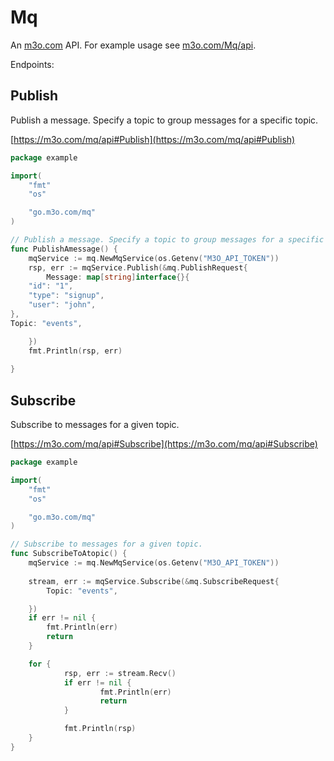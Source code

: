 # Mq

An [m3o.com](https://m3o.com) API. For example usage see [m3o.com/Mq/api](https://m3o.com/Mq/api).

Endpoints:

## Publish

Publish a message. Specify a topic to group messages for a specific topic.


[https://m3o.com/mq/api#Publish](https://m3o.com/mq/api#Publish)

```go
package example

import(
	"fmt"
	"os"

	"go.m3o.com/mq"
)

// Publish a message. Specify a topic to group messages for a specific topic.
func PublishAmessage() {
	mqService := mq.NewMqService(os.Getenv("M3O_API_TOKEN"))
	rsp, err := mqService.Publish(&mq.PublishRequest{
		Message: map[string]interface{}{
	"id": "1",
	"type": "signup",
	"user": "john",
},
Topic: "events",

	})
	fmt.Println(rsp, err)
	
}
```
## Subscribe

Subscribe to messages for a given topic.


[https://m3o.com/mq/api#Subscribe](https://m3o.com/mq/api#Subscribe)

```go
package example

import(
	"fmt"
	"os"

	"go.m3o.com/mq"
)

// Subscribe to messages for a given topic.
func SubscribeToAtopic() {
	mqService := mq.NewMqService(os.Getenv("M3O_API_TOKEN"))
	
	stream, err := mqService.Subscribe(&mq.SubscribeRequest{
		Topic: "events",

	})
	if err != nil {
		fmt.Println(err)
		return
	}

	for {
			rsp, err := stream.Recv()
			if err != nil {
					fmt.Println(err)
					return
			}

			fmt.Println(rsp)
	}
}
```
